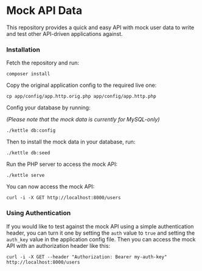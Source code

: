 # Mock API Data

This repository provides a quick and easy API with mock user data
to write and test other API-driven applications against.

### Installation

Fetch the repository and run:

```
composer install
```

Copy the original application config to the required live one:

```
cp app/config/app.http.orig.php app/config/app.http.php
``` 

Config your database by running:

*(Please note that the mock data is currently for MySQL-only)*

```
./kettle db:config
```

Then to install the mock data in your database, run:

```
./kettle db:seed
```

Run the PHP server to access the mock API:

```
./kettle serve
```

You can now access the mock API:

```
curl -i -X GET http://localhost:8000/users
```

### Using Authentication

If you would like to test against the mock API using a simple
authentication header, you can turn it one by setting the `auth`
value to `true` and setting the `auth_key` value in the
application config file. Then you can access the mock API with
an authorization header like this:

```
curl -i -X GET --header "Authorization: Bearer my-auth-key" http://localhost:8000/users
```